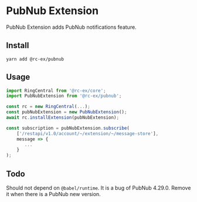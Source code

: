 # PubNub Extension

PubNub Extension adds PubNub notifications feature.


## Install

```
yarn add @rc-ex/pubnub
```


## Usage

```ts
import RingCentral from '@rc-ex/core';
import PubNubExtension from '@rc-ex/pubnub';

const rc = new RingCentral(...);
const pubNubExtension = new PubNubExtension();
await rc.installExtension(pubNubExtension);

const subscription = pubNubExtension.subscribe(
    ['/restapi/v1.0/account/~/extension/~/message-store'],
    message => {
       ...
    }
);
```

## Todo

Should not depend on `@babel/runtime`. It is a bug of PubNub 4.29.0. Remove it when there is a PubNub new version.

